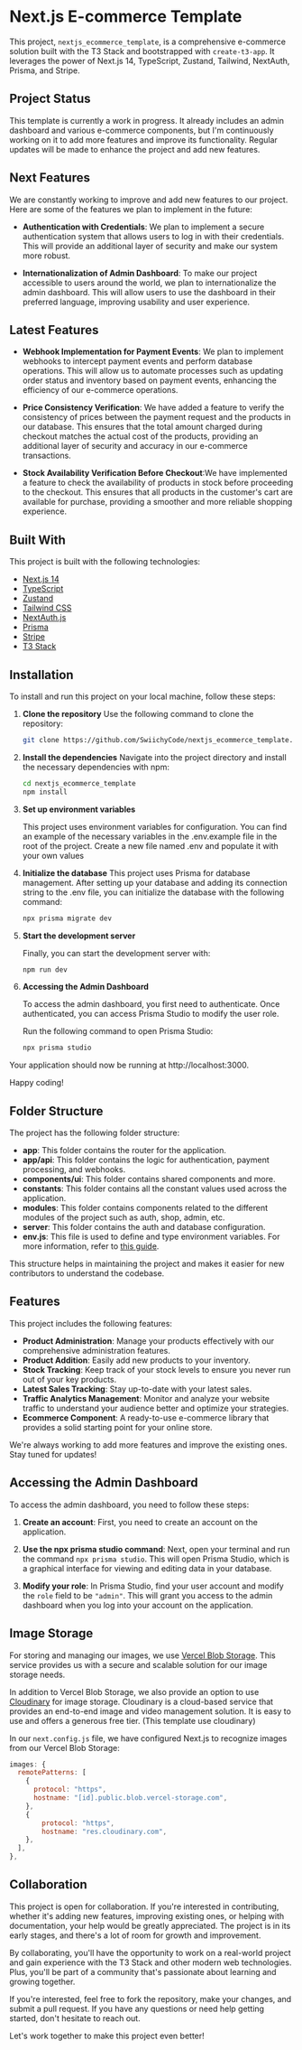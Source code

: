 # Next.js E-commerce Template

This project, `nextjs_ecommerce_template`, is a comprehensive e-commerce solution built with the T3 Stack and bootstrapped with `create-t3-app`. It leverages the power of Next.js 14, TypeScript, Zustand, Tailwind, NextAuth, Prisma, and Stripe.

## Project Status

This template is currently a work in progress. It already includes an admin dashboard and various e-commerce components, but I'm continuously working on it to add more features and improve its functionality. Regular updates will be made to enhance the project and add new features.

## Next Features

We are constantly working to improve and add new features to our project. Here are some of the features we plan to implement in the future:

- **Authentication with Credentials**: We plan to implement a secure authentication system that allows users to log in with their credentials. This will provide an additional layer of security and make our system more robust.

- **Internationalization of Admin Dashboard**: To make our project accessible to users around the world, we plan to internationalize the admin dashboard. This will allow users to use the dashboard in their preferred language, improving usability and user experience.

## Latest Features

- **Webhook Implementation for Payment Events**: We plan to implement webhooks to intercept payment events and perform database operations. This will allow us to automate processes such as updating order status and inventory based on payment events, enhancing the efficiency of our e-commerce operations.

- **Price Consistency Verification**: We have added a feature to verify the consistency of prices between the payment request and the products in our database. This ensures that the total amount charged during checkout matches the actual cost of the products, providing an additional layer of security and accuracy in our e-commerce transactions.

- **Stock Availability Verification Before Checkout**:We have implemented a feature to check the availability of products in stock before proceeding to the checkout. This ensures that all products in the customer's cart are available for purchase, providing a smoother and more reliable shopping experience.

## Built With

This project is built with the following technologies:

- [Next.js 14](https://nextjs.org/)
- [TypeScript](https://www.typescriptlang.org/)
- [Zustand](https://github.com/pmndrs/zustand)
- [Tailwind CSS](https://tailwindcss.com/)
- [NextAuth.js](https://next-auth.js.org/)
- [Prisma](https://www.prisma.io/)
- [Stripe](https://stripe.com/)
- [T3 Stack](https://create.t3.gg/)

## Installation

To install and run this project on your local machine, follow these steps:

1. **Clone the repository**
   Use the following command to clone the repository:

   ```bash
   git clone https://github.com/SwiichyCode/nextjs_ecommerce_template.git
   ```

2. **Install the dependencies**
   Navigate into the project directory and install the necessary dependencies with npm:

   ```bash
   cd nextjs_ecommerce_template
   npm install
   ```

3. **Set up environment variables**

   This project uses environment variables for configuration. You can find an example of the necessary variables in the .env.example file in the root of the project. Create a new file named .env and populate it with your own values

4. **Initialize the database**
   This project uses Prisma for database management. After setting up your database and adding its connection string to the .env file, you can initialize the database with the following command:

   ```bash
   npx prisma migrate dev
   ```

5. **Start the development server**

   Finally, you can start the development server with:

   ```bash
   npm run dev
   ```

6. **Accessing the Admin Dashboard**

   To access the admin dashboard, you first need to authenticate. Once authenticated, you can access Prisma Studio to modify the user role.

   Run the following command to open Prisma Studio:

   ```bash
   npx prisma studio
   ```

Your application should now be running at http://localhost:3000.

Happy coding!

## Folder Structure

The project has the following folder structure:

- **app**: This folder contains the router for the application.
- **app/api**: This folder contains the logic for authentication, payment processing, and webhooks.
- **components/ui**: This folder contains shared components and more.
- **constants**: This folder contains all the constant values used across the application.
- **modules**: This folder contains components related to the different modules of the project such as auth, shop, admin, etc.
- **server**: This folder contains the auth and database configuration.
- **env.js**: This file is used to define and type environment variables. For more information, refer to [this guide](https://create.t3.gg/en/usage/env-variables).

This structure helps in maintaining the project and makes it easier for new contributors to understand the codebase.

## Features

This project includes the following features:

- **Product Administration**: Manage your products effectively with our comprehensive administration features.
- **Product Addition**: Easily add new products to your inventory.
- **Stock Tracking**: Keep track of your stock levels to ensure you never run out of your key products.
- **Latest Sales Tracking**: Stay up-to-date with your latest sales.
- **Traffic Analytics Management**: Monitor and analyze your website traffic to understand your audience better and optimize your strategies.
- **Ecommerce Component**: A ready-to-use e-commerce library that provides a solid starting point for your online store.

We're always working to add more features and improve the existing ones. Stay tuned for updates!

## Accessing the Admin Dashboard

To access the admin dashboard, you need to follow these steps:

1. **Create an account**: First, you need to create an account on the application.

2. **Use the npx prisma studio command**: Next, open your terminal and run the command `npx prisma studio`. This will open Prisma Studio, which is a graphical interface for viewing and editing data in your database.

3. **Modify your role**: In Prisma Studio, find your user account and modify the `role` field to be `"admin"`. This will grant you access to the admin dashboard when you log into your account on the application.

## Image Storage

For storing and managing our images, we use [Vercel Blob Storage](https://vercel.com/docs/storage/vercel-blob). This service provides us with a secure and scalable solution for our image storage needs.

In addition to Vercel Blob Storage, we also provide an option to use [Cloudinary](https://cloudinary.com/) for image storage. Cloudinary is a cloud-based service that provides an end-to-end image and video management solution. It is easy to use and offers a generous free tier. (This template use cloudinary)

In our `next.config.js` file, we have configured Next.js to recognize images from our Vercel Blob Storage:

```javascript
images: {
  remotePatterns: [
    {
      protocol: "https",
      hostname: "[id].public.blob.vercel-storage.com",
    },
    {
        protocol: "https",
        hostname: "res.cloudinary.com",
    },
  ],
},
```

## Collaboration

This project is open for collaboration. If you're interested in contributing, whether it's adding new features, improving existing ones, or helping with documentation, your help would be greatly appreciated. The project is in its early stages, and there's a lot of room for growth and improvement.

By collaborating, you'll have the opportunity to work on a real-world project and gain experience with the T3 Stack and other modern web technologies. Plus, you'll be part of a community that's passionate about learning and growing together.

If you're interested, feel free to fork the repository, make your changes, and submit a pull request. If you have any questions or need help getting started, don't hesitate to reach out.

Let's work together to make this project even better!
